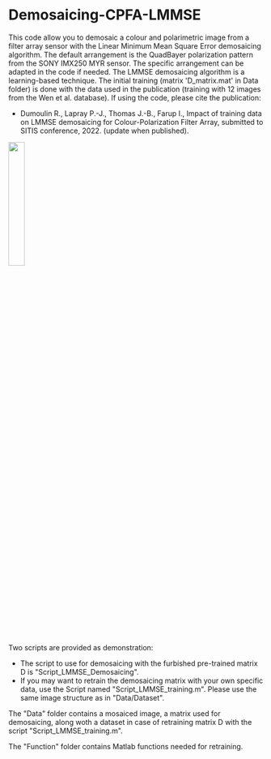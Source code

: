 # Demosaicing-CPFA-LMMSE
This code allow you to demosaic a colour and polarimetric image from a filter array sensor with the Linear Minimum Mean Square Error demosaicing algorithm. The default arrangement is the QuadBayer polarization pattern from the SONY IMX250 MYR sensor. The specific arrangement can be adapted in the code if needed.
The LMMSE demosaicing algorithm is a learning-based technique. The initial training (matrix 'D_matrix.mat' in Data folder) is done with the data used in the publication (training with 12 images from the Wen et al. database). If using the code, please cite the publication:
  - Dumoulin R., Lapray P.-J., Thomas J.-B., Farup I.,  Impact of training data on LMMSE demosaicing for Colour-Polarization Filter Array, submitted to SITIS conference, 2022. (update when published).
  
<img src="https://user-images.githubusercontent.com/10449075/187774705-afb79148-763f-4ad9-8a7b-b14b20292b44.png" width=25%>

Two scripts are provided as demonstration:
   - The script to use for demosaicing with the furbished pre-trained matrix D is "Script_LMMSE_Demosaicing".
   - If you may want to retrain the demosaicing matrix with your own specific data, use the Script named "Script_LMMSE_training.m". Please use the same image structure as in "Data/Dataset".

The "Data" folder contains a mosaiced image, a matrix used for demosaicing, along woth a dataset in case of retraining matrix D with the script "Script_LMMSE_training.m".

The "Function" folder contains Matlab functions needed for retraining.

